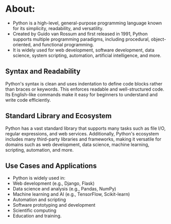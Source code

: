 #  About:

- Python is a high-level, general-purpose programming language known for its simplicity, readability, and versatility. 
- Created by Guido van Rossum and first released in 1991, Python supports multiple programming paradigms, including procedural, object-oriented, and functional programming. 
- It is widely used for web development, software development, data science, system scripting, automation, artificial intelligence, and more. 

## Syntax and Readability

Python's syntax is clean and uses indentation to define code blocks rather than braces or keywords. This enforces readable and well-structured code. Its English-like commands make it easy for beginners to understand and write code efficiently.

## Standard Library and Ecosystem

Python has a vast standard library that supports many tasks such as file I/O, regular expressions, and web services. Additionally, Python's ecosystem includes many third-party libraries and frameworks, making it versatile for domains such as web development, data science, machine learning, scripting, automation, and more.

## Use Cases and Applications

- Python is widely used in:
- Web development (e.g., Django, Flask)
- Data science and analysis (e.g., Pandas, NumPy)
- Machine learning and AI (e.g., TensorFlow, Scikit-learn)
- Automation and scripting
- Software prototyping and development
- Scientific computing
- Education and training.